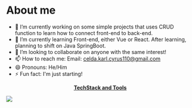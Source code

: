 # About me


- 🔭 I’m currently working on some simple projects that uses CRUD function to learn how to connect front-end to back-end.
- 🌱 I’m currently learning Front-end, either Vue or React. After learning, planning to shift on Java SpringBoot.
- 👯 I’m looking to collaborate on anyone with the same interest!
- 📫 How to reach me: Email: celda.karl.cyrus110@gmail.com
- 😄 Pronouns: He/Him
- ⚡ Fun fact: I'm just starting!


<p align="center">
  <a href="https://skillicons.dev">
    <p align="center"><strong>TechStack and Tools</strong></p>
    <img src="https://skillicons.dev/icons?i=html,css,flask,java,nodejs,ps,php,py,mysql,postgres,git,github" /><br>
  </a>
</p>


